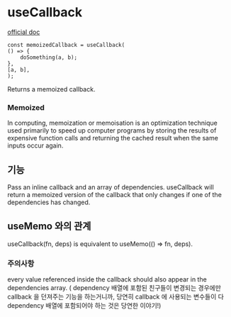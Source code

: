 # useCallback
<a href ='https://reactjs.org/docs/hooks-reference.html#usecallback'>official doc</a>

    const memoizedCallback = useCallback(
    () => {
        doSomething(a, b);
    },
    [a, b],
    );

Returns a memoized callback.
### Memoized
In computing, memoization or memoisation is an optimization technique used primarily to speed up computer programs by storing the results of expensive function calls and returning the cached result when the same inputs occur again. 

## 기능
Pass an inline callback and an array of dependencies. useCallback will return a memoized version of the callback that only changes if one of the dependencies has changed. 

## useMemo 와의 관계
useCallback(fn, deps) is equivalent to useMemo(() => fn, deps).

### 주의사항
every value referenced inside the callback should also appear in the dependencies array.
( dependency 배열에 포함된 친구들이 변경되는 경우에만 callback 을 던져주는 기능을 하는거니까, 당연히 callback 에 사용되는 변수들이 다 dependency 배열에 포함되어야 하는 것은 당연한 이야기!)

